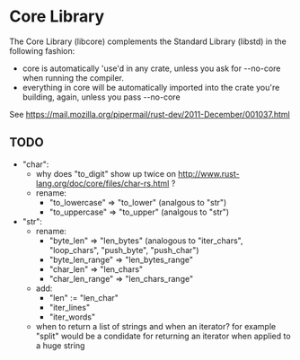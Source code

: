 # Core Library

The Core Library (libcore) complements the Standard Library (libstd) in the following fashion:

* core is automatically 'use'd in any crate, unless you ask for --no-core when running the compiler.
* everything in core will be automatically imported into the crate you're building, again, unless you pass --no-core

See https://mail.mozilla.org/pipermail/rust-dev/2011-December/001037.html

## TODO

* "char":
  * why does "to_digit" show up twice on http://www.rust-lang.org/doc/core/files/char-rs.html ?
  * rename:
      * "to_lowercase" => "to_lower" (analgous to "str")
      * "to_uppercase" => "to_upper" (analgous to "str")
* "str":
  * rename:
      * "byte_len" => "len_bytes" (analogous to "iter_chars", "loop_chars", "push_byte", "push_char")
      * "byte_len_range" => "len_bytes_range"
      * "char_len" => "len_chars"
      * "char_len_range" => "len_chars_range"
  * add:
      * "len" := "len_char"
      * "iter_lines"
      * "iter_words"
  * when to return a list of strings and when an iterator? for example "split" would be a condidate for returning an iterator when applied to a huge string